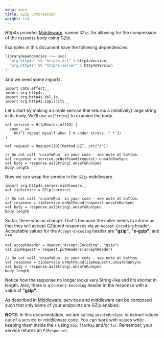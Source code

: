 ```yaml
---
menu: main
title: GZip Compression
weight: 124
---
```


Http4s provides [Middleware], named `GZip`, for allowing for the compression of the `Response`
body using GZip.

Examples in this document have the following dependencies.

```scala
libraryDependencies ++= Seq(
  "org.http4s" %% "http4s-dsl" % http4sVersion,
  "org.http4s" %% "http4s-server" % http4sVersion
)
```

And we need some imports.

```tut:silent
import cats.effect._
import org.http4s._
import org.http4s.dsl.io._
import org.http4s.implicits._
```

Let's start by making a simple service that returns a (relatively) large string
in its body. We'll use `as[String]` to examine the body.

```tut:book
val service = HttpRoutes.of[IO] {
  case _ =>
    Ok("I repeat myself when I'm under stress. " * 3)
}

val request = Request[IO](Method.GET, uri("/"))

// Do not call 'unsafeRun' in your code - see note at bottom.
val response = service.orNotFound(request).unsafeRunSync
val body = response.as[String].unsafeRunSync
body.length
```

Now we can wrap the service in the `GZip` middleware.

```tut:book
import org.http4s.server.middleware._
val zipService = GZip(service)

// Do not call 'unsafeRun' in your code - see note at bottom.
val response = zipService.orNotFound(request).unsafeRunSync
val body = response.as[String].unsafeRunSync
body.length
```

So far, there was no change. That's because the caller needs to inform us that
they will accept GZipped responses via an `Accept-Encoding` header. Acceptable
values for the `Accept-Encoding` header are **"gzip"**, **"x-gzip"**, and **"*"**.

```tut:book
val acceptHeader = Header("Accept-Encoding", "gzip")
val zipRequest = request.putHeaders(acceptHeader)

// Do not call 'unsafeRun' in your code - see note at bottom.
val response = zipService.orNotFound(zipRequest).unsafeRunSync
val body = response.as[String].unsafeRunSync
body.length
```

Notice how the response no longer looks very String-like and it's shorter in
length. Also, there is a `Content-Encoding` header in the response with a value
of **"gzip"**.

As described in [Middleware], services and middleware can be composed such
that only some of your endpoints are GZip enabled.

**NOTE:** In this documentation, we are calling `unsafeRunSync` to extract values out 
of a service or middleware code. You can work with values while keeping them inside the
`F` using `map`, `flatMap` and/or `for`. Remember, your service returns an
`F[Response]`.

[Middleware]: ../middleware
